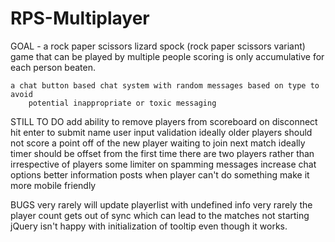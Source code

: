 # RPS-Multiplayer

GOAL - a rock paper scissors lizard spock (rock paper scissors variant) game that can be played by multiple people
	scoring is only accumulative for each person beaten.

	a chat button based chat system with random messages based on type to avoid
		potential inappropriate or toxic messaging




STILL TO DO
	add ability to remove players from scoreboard on disconnect
	hit enter to submit name
	user input validation
	ideally older players should not score a point off of the new player waiting to join next match
	ideally timer should be offset from the first time there are two players rather than irrespective of players
	some limiter on spamming messages
	increase chat options
	better information posts when player can't do something
	make it more mobile friendly


BUGS
very rarely will update playerlist with undefined info
very rarely the player count gets out of sync which can lead to the matches not starting
jQuery isn't happy with initialization of tooltip even though it works.